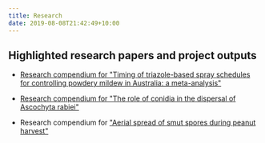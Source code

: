 ```yaml
---
title: Research
date: 2019-08-08T21:42:49+10:00
---
```


## Highlighted research papers and project outputs

  * [Research compendium for "Timing of triazole-based spray schedules for controlling powdery mildew in Australia: a meta-analysis"](https://openplantpathology.github.io/Mungbean_PM/)

  * [Research compendium for "The role of conidia in the dispersal of Ascochyta rabiei"](https://adamhsparks.github.io/ChickpeaAscoDispersal/)
  
  * Research compendium for ["Aerial spread of smut spores during peanut harvest"](https://epifito.github.io/peanut_smut_aerial/)  
